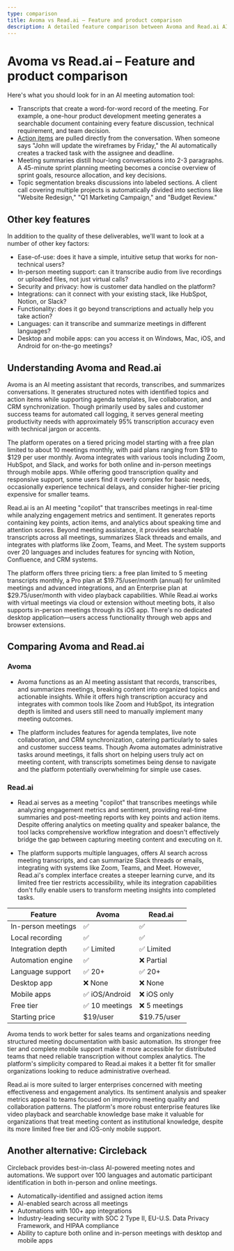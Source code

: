 ```yaml
---
type: comparison
title: Avoma vs Read.ai – Feature and product comparison
description: A detailed feature comparison between Avoma and Read.ai AI meeting assistants, covering transcription accuracy, action item tracking, meeting summaries, topic segmentation, and other key factors.
---
```


# Avoma vs Read.ai – Feature and product comparison

Here's what you should look for in an AI meeting automation tool:  
* Transcripts that create a word-for-word record of the meeting. For example, a one-hour product development meeting generates a searchable document containing every feature discussion, technical requirement, and team decision.
* [Action items](/releases/add-action-items-to-meetings) are pulled directly from the conversation. When someone says "John will update the wireframes by Friday," the AI automatically creates a tracked task with the assignee and deadline.
* Meeting summaries distill hour-long conversations into 2-3 paragraphs. A 45-minute sprint planning meeting becomes a concise overview of sprint goals, resource allocation, and key decisions.
* Topic segmentation breaks discussions into labeled sections. A client call covering multiple projects is automatically divided into sections like "Website Redesign," "Q1 Marketing Campaign," and "Budget Review."

## Other key features
In addition to the quality of these deliverables, we'll want to look at a number of other key factors:
* Ease-of-use: does it have a simple, intuitive setup that works for non-technical users?
* In-person meeting support: can it transcribe audio from live recordings or uploaded files, not just virtual calls?
* Security and privacy: how is customer data handled on the platform?
* Integrations: can it connect with your existing stack, like HubSpot, Notion, or Slack?
* Functionality: does it go beyond transcriptions and actually help you take action?
* Languages: can it transcribe and summarize meetings in different languages?
* Desktop and mobile apps: can you access it on Windows, Mac, iOS, and Android for on-the-go meetings?

## Understanding Avoma and Read.ai
Avoma is an AI meeting assistant that records, transcribes, and summarizes conversations. It generates structured notes with identified topics and action items while supporting agenda templates, live collaboration, and CRM synchronization. Though primarily used by sales and customer success teams for automated call logging, it serves general meeting productivity needs with approximately 95% transcription accuracy even with technical jargon or accents.

The platform operates on a tiered pricing model starting with a free plan limited to about 10 meetings monthly, with paid plans ranging from $19 to $129 per user monthly. Avoma integrates with various tools including Zoom, HubSpot, and Slack, and works for both online and in-person meetings through mobile apps. While offering good transcription quality and responsive support, some users find it overly complex for basic needs, occasionally experience technical delays, and consider higher-tier pricing expensive for smaller teams.

Read.ai is an AI meeting "copilot" that transcribes meetings in real-time while analyzing engagement metrics and sentiment. It generates reports containing key points, action items, and analytics about speaking time and attention scores. Beyond meeting assistance, it provides searchable transcripts across all meetings, summarizes Slack threads and emails, and integrates with platforms like Zoom, Teams, and Meet. The system supports over 20 languages and includes features for syncing with Notion, Confluence, and CRM systems.

The platform offers three pricing tiers: a free plan limited to 5 meeting transcripts monthly, a Pro plan at $19.75/user/month (annual) for unlimited meetings and advanced integrations, and an Enterprise plan at $29.75/user/month with video playback capabilities. While Read.ai works with virtual meetings via cloud or extension without meeting bots, it also supports in-person meetings through its iOS app. There's no dedicated desktop application—users access functionality through web apps and browser extensions.

## Comparing Avoma and Read.ai

### Avoma

* Avoma functions as an AI meeting assistant that records, transcribes, and summarizes meetings, breaking content into organized topics and actionable insights. While it offers high transcription accuracy and integrates with common tools like Zoom and HubSpot, its integration depth is limited and users still need to manually implement many meeting outcomes.

* The platform includes features for agenda templates, live note collaboration, and CRM synchronization, catering particularly to sales and customer success teams. Though Avoma automates administrative tasks around meetings, it falls short on helping users truly act on meeting content, with transcripts sometimes being dense to navigate and the platform potentially overwhelming for simple use cases.

### Read.ai

* Read.ai serves as a meeting "copilot" that transcribes meetings while analyzing engagement metrics and sentiment, providing real-time summaries and post-meeting reports with key points and action items. Despite offering analytics on meeting quality and speaker balance, the tool lacks comprehensive workflow integration and doesn't effectively bridge the gap between capturing meeting content and executing on it.

* The platform supports multiple languages, offers AI search across meeting transcripts, and can summarize Slack threads or emails, integrating with systems like Zoom, Teams, and Meet. However, Read.ai's complex interface creates a steeper learning curve, and its limited free tier restricts accessibility, while its integration capabilities don't fully enable users to transform meeting insights into completed tasks.

| Feature | Avoma | Read.ai |
|---------|-------|---------|
| In-person meetings | ✅ | ✅ |
| Local recording | ✅ | ✅ |
| Integration depth | ✅ Limited | ✅ Limited |
| Automation engine | ✅ | ❌ Partial |
| Language support | ✅ 20+ | ✅ 20+ |
| Desktop app | ❌ None | ❌ None |
| Mobile apps | ✅ iOS/Android | ❌ iOS only |
| Free tier | ✅ 10 meetings | ❌ 5 meetings |
| Starting price | $19/user | $19.75/user |

Avoma tends to work better for sales teams and organizations needing structured meeting documentation with basic automation. Its stronger free tier and complete mobile support make it more accessible for distributed teams that need reliable transcription without complex analytics. The platform's simplicity compared to Read.ai makes it a better fit for smaller organizations looking to reduce administrative overhead.

Read.ai is more suited to larger enterprises concerned with meeting effectiveness and engagement analytics. Its sentiment analysis and speaker metrics appeal to teams focused on improving meeting quality and collaboration patterns. The platform's more robust enterprise features like video playback and searchable knowledge base make it valuable for organizations that treat meeting content as institutional knowledge, despite its more limited free tier and iOS-only mobile support.

## Another alternative: Circleback
Circleback provides best-in-class AI-powered meeting notes and automations. We support over 100 languages and automatic participant identification in both in-person and online meetings.
* Automatically-identified and assigned action items
* AI-enabled search across all meetings
* Automations with 100+ app integrations
* Industry-leading security with SOC 2 Type II, EU-U.S. Data Privacy Framework, and HIPAA compliance
* Ability to capture both online and in-person meetings with desktop and mobile apps